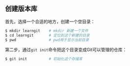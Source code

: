 ## 创建版本库

首先，选择一个合适的地方，创建一个空目录：

```python
$ mkdir learngit    # mkdir 新建一个文件
$ cd learngit       # 定位到这个新建的目录
$ pwd               # pwd用于显示当前目录
```

第二步，通过`git init`命令把这个目录变成Git可以管理的仓库：

```python
$ git init          # 初始化这个存储库
```

